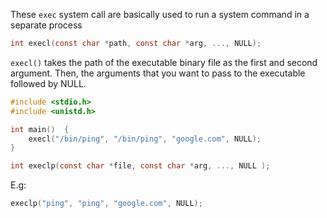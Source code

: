 These ``exec`` system call are basically used to run a system command in a separate process

```c
int execl(const char *path, const char *arg, ..., NULL);
```

``execl()`` takes the path of the executable binary file as the first and second argument. Then, the arguments that you want to pass to the executable followed by NULL.

```c
#include <stdio.h>
#include <unistd.h>

int main()  {
	execl("/bin/ping", "/bin/ping", "google.com", NULL);
}
```

```c
int execlp(const char *file, const char *arg, ..., NULL );
```

E.g:

```c
execlp("ping", "ping", "google.com", NULL);
```